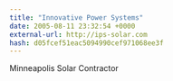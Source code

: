 ```yaml
---
title: "Innovative Power Systems"
date: 2005-08-11 23:32:54 +0000
external-url: http://ips-solar.com
hash: d05fcef51eac5094990cef971068ee3f
---
```


Minneapolis Solar Contractor
